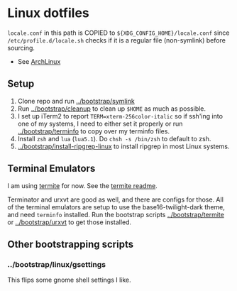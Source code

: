 # Linux dotfiles

`locale.conf` in this path is COPIED to `${XDG_CONFIG_HOME}/locale.conf` since
`/etc/profile.d/locale.sh` checks if it is a regular file (non-symlink)
before sourcing.

- See [ArchLinux](arch.md)

## Setup

1. Clone repo and run [../bootstrap/symlink](../bootstrap/symlink)
1. Run [../bootstrap/cleanup](../bootstrap/cleanup) to clean up `$HOME` as
   much as possible.
1. I set up iTerm2 to report `TERM=xterm-256color-italic` so if ssh'ing into
   one of my systems, I need to either set it properly or run
   [../bootstrap/terminfo](../bootstrap/terminfo) to copy over my terminfo
   files.
1. Install `zsh` and `lua` (`lua5.1`). Do `chsh -s /bin/zsh` to default to
   zsh.
1. [../bootstrap/install-ripgrep-linux](../bootstrap/install-ripgrep-linux) to
   install ripgrep in most Linux systems.

## Terminal Emulators

I am using [termite](https://github.com/thestinger/termite) for now. See the
[termite readme](../termite/termite.md).

Terminator and urxvt are good as well, and there are configs for those. All
of the terminal emulators are setup to use the base16-twilight-dark theme, and
need `terminfo` installed. Run the bootstrap scripts
[../bootstrap/termite](../bootstrap/termite) or
[../bootstrap/urxvt](../bootstrap/urxvt) to get those installed.

## Other bootstrapping scripts

### ../bootstrap/linux/gsettings

This flips some gnome shell settings I like.
